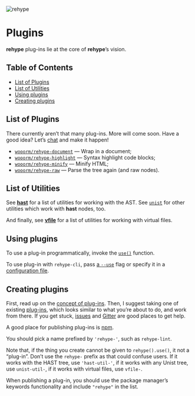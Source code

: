 ![rehype][logo]

# Plugins

**rehype** plug-ins lie at the core of **rehype**’s vision.

## Table of Contents

*   [List of Plugins](#list-of-plugins)
*   [List of Utilities](#list-of-utilities)
*   [Using plugins](#using-plugins)
*   [Creating plugins](#creating-plugins)

## List of Plugins

There currently aren’t that many plug-ins.  More will come soon.  Have
a good idea?  Let’s [chat][gitter] and make it happen!

*   [`wooorm/rehype-document`](https://github.com/wooorm/rehype-document)
    — Wrap in a document;
*   [`wooorm/rehype-highlight`](https://github.com/wooorm/rehype-highlight)
    — Syntax highlight code blocks;
*   [`wooorm/rehype-minify`](https://github.com/wooorm/rehype-minify)
    — Minify HTML;
*   [`wooorm/rehype-raw`](https://github.com/wooorm/rehype-raw)
    — Parse the tree again (and raw nodes).

## List of Utilities

See [**hast**][hast-util] for a list of utilities for working with
the AST.  See [`unist`][unist-util] for other utilities which work with
**hast** nodes, too.

And finally, see [**vfile**][vfile-util] for a list of utilities
for working with virtual files.

## Using plugins

To use a plug-in programmatically, invoke the [`use()`][unified-use]
function.

To use plug-in with `rehype-cli`, pass [a `--use`][use] flag or specify
it in a [configuration file][rcfile].

## Creating plugins

First, read up on the [concept of plug-ins][unified-plugins].
Then, I suggest taking one of existing [plug-ins][plugins], which looks
similar to what you’re about to do, and work from there.  If you get
stuck, [issues][] and [Gitter][] are good places to get help.

A good place for publishing plug-ins is [npm][npm-publish].

You should pick a name prefixed by `'rehype-'`, such as `rehype-lint`.

Note that, if the thing you create cannot be given to `rehype().use()`,
it not a “plug-in”.  Don’t use the `rehype-` prefix as that could
confuse users.  If it works with the HAST tree, use `'hast-util-'`, if
it works with any Unist tree, use `unist-util-`, if it works with virtual
files, use `vfile-`.

When publishing a plug-in, you should use the package manager’s keywords
functionality and include `"rehype"` in the list.

<!--Definitions:-->

[logo]: https://cdn.rawgit.com/wooorm/rehype/5835753/logo.svg

[plugins]: #list-of-plugins

[hast-util]: https://github.com/wooorm/hast#list-of-utilities

[unist-util]: https://github.com/wooorm/unist#unist-node-utilties

[vfile-util]: https://github.com/wooorm/vfile#related-tools

[unified-use]: https://github.com/wooorm/unified#processoruseplugin-options

[unified-plugins]: https://github.com/wooorm/unified#plugin

[npm-publish]: https://docs.npmjs.com/getting-started/publishing-npm-packages

[issues]: https://github.com/wooorm/rehype/issues

[gitter]: https://gitter.im/wooorm/rehype

[use]: https://github.com/wooorm/unified-args#--use-plugin

[rcfile]: https://github.com/wooorm/unified-engine/blob/master/doc/configure.md#plugins
